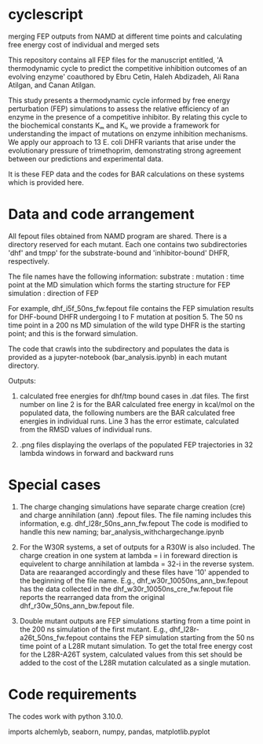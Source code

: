 # cyclescript
merging FEP outputs from NAMD at different time points and calculating free energy cost of individual and merged sets

This repository contains all FEP files for the manuscript entitled, 
'A thermodynamic cycle to predict the competitive inhibition outcomes of an evolving enzyme'
coauthored by Ebru Cetin, Haleh Abdizadeh, Ali Rana Atilgan, and Canan Atilgan.

This study presents a thermodynamic cycle informed by free energy perturbation (FEP) simulations to assess the relative 
efficiency of an enzyme in the presence of a competitive inhibitor. By relating this cycle to the biochemical constants 
Kₘ and Kᵢ, we provide a framework for understanding the impact of mutations on enzyme inhibition mechanisms.
We apply our approach to 13 E. coli DHFR variants that arise under the evolutionary pressure of trimethoprim, 
demonstrating strong agreement between our predictions and experimental data. 

It is these FEP data and the codes for BAR calculations on these systems which is provided here.

# Data and code arrangement

All fepout files obtained from NAMD program are shared. There is a directory reserved for each mutant.
Each one contains two subdirectories 'dhf' and tmpp' for the substrate-bound and 'inhibitor-bound' DHFR,
respectively.

The file names have the following information:
substrate : mutation : time point at the MD simulation which forms the starting structure for FEP simulation : direction of FEP

For example, dhf_i5f_50ns_fw.fepout file contains the FEP simulation results for DHF-bound DHFR undergoing I to F mutation at position 5.
The 50 ns time point in a 200 ns MD simulation of the wild type DHFR is the starting point; and this is the forward simulation.

The code that crawls into the subdirectory and populates the data is provided as a jupyter-notebook (bar_analysis.ipynb)
in each mutant directory.

Outputs: 
1. calculated free energies for dhf/tmp bound cases in .dat files. The first number on line 2 is for the BAR calculated
   free energy in kcal/mol on the populated data, the following numbers are the BAR calculated free energies in individual
   runs. Line 3 has the error estimate, calculated from the RMSD values of individual runs.
   
2. .png files displaying the overlaps of the populated FEP trajectories in 32 lambda windows in forward and backward runs

# Special cases

1. The charge changing simulations have separate charge creation (cre) and charge annihilation (ann) .fepout files. 
The file naming includes this information, e.g. dhf_l28r_50ns_ann_fw.fepout
The code is modified to handle this new naming; bar_analysis_withchargechange.ipynb

2. For the W30R systems, a set of outputs for a R30W is also included. The charge creation in one system at lambda = i
   in foreward direction is equivelent to charge annihilation at lambda = 32-i in the reverse system. Data are reaaranged
   accordingly and these files have '10' appended to the beginning of the file name. E.g., dhf_w30r_10050ns_ann_bw.fepout
   has the data collected in the dhf_w30r_10050ns_cre_fw.fepout file reports the rearranged data from the original
   dhf_r30w_50ns_ann_bw.fepout file.

3. Double mutant outputs are FEP simulations starting from a time point in the 200 ns simulation of the first mutant.
   E.g., dhf_l28r-a26t_50ns_fw.fepout contains the FEP simulation starting from the 50 ns time point of a L28R mutant simulation.
   To get the total free energy cost for the L28R-A26T system, calculated values from this set should be added to the cost
   of the L28R mutation calculated as a single mutation.

# Code requirements

The codes work with python 3.10.0. 

imports alchemlyb, seaborn, numpy, pandas, matplotlib.pyplot

